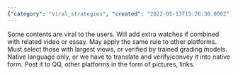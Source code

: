 ```yaml
---
{"category": "viral_strategies", "created": "2022-05-13T15:26:30.000Z", "date": "2022-05-13 15:26:30", "description": "This article explores tactics for creating viral content by merging videos and essays, targeting the largest audience through native languages. It recommends sharing this content on platforms like QQ using images or links.", "modified": "2022-08-18T12:04:03.908Z", "tags": ["advocates", "general idea", "idea", "policy", "pyjom", "social media"], "title": "Attractive Dynamic plus attractive video"}
---
```

Some contents are viral to the users. Will add extra watches if combined with related video or essay.
May apply the same rule to other platforms. Must select those with largest views, or verified by trained grading models. Native language only, or we have to translate and verify/convey it into native form. Post it to QQ, other platforms in the form of pictures, links.